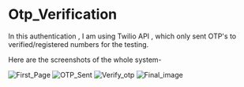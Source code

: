 # Otp_Verification
In this authentication , I am using Twilio API , which only sent OTP's to verified/registered numbers for the testing.

Here are the screenshots of the whole system-

![First_Page](https://github.com/arunnsikarwar/Otp_Verification/assets/132481894/a308ddf0-fa6c-4bab-a9d7-9669354e84b8)
![OTP_Sent](https://github.com/arunnsikarwar/Otp_Verification/assets/132481894/c5bbe8c2-42cc-4119-8035-9deeeb191e14)
![Verify_otp](https://github.com/arunnsikarwar/Otp_Verification/assets/132481894/8acbfa27-21b7-488f-994b-cfe42f493bf1)
![Final_image](https://github.com/arunnsikarwar/Otp_Verification/assets/132481894/083cd47c-cefb-443e-924e-3e89121fd7f9)

